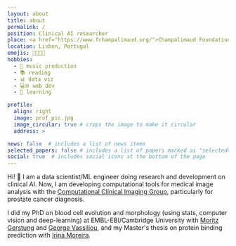 ```yaml
---
layout: about
title: about
permalink: /
position: Clinical AI researcher
place: <a href="https://www.fchampalimaud.org/">Champalimaud Foundation</a>
location: Lisbon, Portugal
emojis: 🧑‍💻🩻🔬
hobbies: 
  - 🎹 music production
  - 📚 reading
  - 📊 data viz
  - 💻🌐 web dev
  - 📖 learning

profile:
  align: right
  image: prof_pic.jpg
  image_circular: true # crops the image to make it circular
  address: >

news: false  # includes a list of news items
selected_papers: false # includes a list of papers marked as "selected={true}"
social: true  # includes social icons at the bottom of the page
---
```


Hi! 👋 I am a data scientist/ML engineer doing research and development on clinical AI. Now, I am developing computational tools for medical image analysis with the [Computational Clinical Imaging Group](https://www.fchampalimaud.org/research/groups/papanikolaou), particularly for prostate cancer diagnosis. 

I did my PhD on blood cell evolution and morphology (using stats, computer vision and deep-learning) at EMBL-EBI/Cambridge University with [Moritz Gerstung](https://www.dkfz.de/en/kuenstliche-intelligenz-in-der-onkologie/index.php) and [George Vassiliou](https://www.stemcells.cam.ac.uk/people/pi/vassiliou), and my Master's thesis on protein binding prediction with [Irina Moreira](http://www.moreiralab.com).
